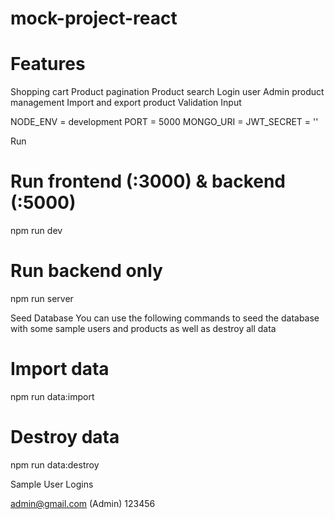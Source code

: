 ﻿# mock-project-react
 
# Features
Shopping cart
Product pagination
Product search
Login user
Admin product management
Import and export product
Validation Input


NODE_ENV = development
PORT = 5000
MONGO_URI = 
JWT_SECRET = ''


Run
# Run frontend (:3000) & backend (:5000)
npm run dev

# Run backend only
npm run server


Seed Database
You can use the following commands to seed the database with some sample users and products as well as destroy all data

# Import data
npm run data:import

# Destroy data
npm run data:destroy

Sample User Logins

admin@gmail.com (Admin)
123456

